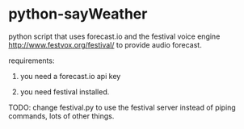 python-sayWeather
=================

python script that uses forecast.io and the festival voice engine http://www.festvox.org/festival/ to provide audio forecast.

requirements: 

1) you need a forecast.io api key

2) you need festival installed.

TODO: 
  change festival.py to use the festival server instead of piping commands, lots of other things.
  
